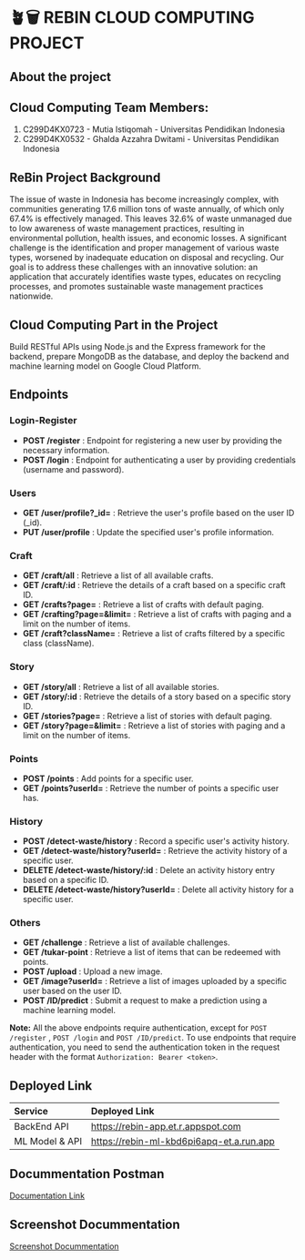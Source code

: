 # ️🪴🗑 REBIN CLOUD COMPUTING PROJECT

## About the project

## Cloud Computing Team Members:

1. C299D4KX0723 - Mutia Istiqomah - Universitas Pendidikan Indonesia
2. C299D4KX0532 - Ghalda Azzahra Dwitami - Universitas Pendidikan Indonesia

## ReBin Project Background
The issue of waste in Indonesia has become increasingly complex, with communities generating 17.6 million tons of waste annually, of which only 67.4% is effectively managed. This leaves 32.6% of waste unmanaged due to low awareness of waste management practices, resulting in environmental pollution, health issues, and economic losses. A significant challenge is the identification and proper management of various waste types, worsened by inadequate education on disposal and recycling. Our goal is to address these challenges with an innovative solution: an application that accurately identifies waste types, educates on recycling processes, and promotes sustainable waste management practices nationwide.

## Cloud Computing Part in the Project
Build RESTful APIs using Node.js and the Express framework for the backend, prepare MongoDB as the database, and deploy the backend and machine learning model on Google Cloud Platform.
 

## Endpoints
### Login-Register
- **POST /register** : Endpoint for registering a new user by providing the necessary information.
- **POST /login** : Endpoint for authenticating a user by providing credentials (username and password).
### Users
- **GET /user/profile?_id=<userid>** : Retrieve the user's profile based on the user ID (_id).
- **PUT /user/profile** : Update the specified user's profile information.
### Craft 
- **GET /craft/all** : Retrieve a list of all available crafts.
- **GET /craft/:id** : Retrieve the details of a craft based on a specific craft ID.
- **GET /crafts?page=<pagenumber>** : Retrieve a list of crafts with default paging.
- **GET /crafting?page=<pagenumber>&limit=<contentnumber>** : Retrieve a list of crafts with paging and a limit on the number of items.
- **GET /craft?className=<className>** : Retrieve a list of crafts filtered by a specific class (className).
### Story
- **GET /story/all** : Retrieve a list of all available stories.
- **GET /story/:id** : Retrieve the details of a story based on a specific story ID.
- **GET /stories?page=<pagenumber>** : Retrieve a list of stories with default paging.
- **GET /story?page=<pagenumber>&limit=<contentnumber>** : Retrieve a list of stories with paging and a limit on the number of items.
### Points
- **POST /points** : Add points for a specific user.
- **GET /points?userId=<userId>** : Retrieve the number of points a specific user has.
### History
- **POST /detect-waste/history** : Record a specific user's activity history.
- **GET /detect-waste/history?userId=<userId>** : Retrieve the activity history of a specific user.
- **DELETE /detect-waste/history/:id** : Delete an activity history entry based on a specific ID.
- **DELETE /detect-waste/history?userId=<userId>** : Delete all activity history for a specific user.
### Others
- **GET /challenge** : Retrieve a list of available challenges.
- **GET /tukar-point** : Retrieve a list of items that can be redeemed with points.
- **POST /upload** : Upload a new image.
- **GET /image?userId=<userId>** : Retrieve a list of images uploaded by a specific user based on the user ID.
- **POST /ID/predict** : Submit a request to make a prediction using a machine learning model.

**Note:** All the above endpoints require authentication, except for `POST /register` , `POST /login` and `POST /ID/predict`. To use endpoints that require authentication, you need to send the authentication token in the request header with the format `Authorization: Bearer <token>`.

## Deployed Link
| Service | Deployed Link |
| :-------- | :------- | 
| BackEnd API | https://rebin-app.et.r.appspot.com |
| ML Model & API | https://rebin-ml-kbd6pi6apq-et.a.run.app |

## Docummentation Postman
[Documentation Link](https://documenter.getpostman.com/view/36410448/2sA3XTdf9J#7eeb3c7c-e4c3-4803-b424-5827d055769f)

## Screenshot Docummentation
[Screenshot Docummentation](https://drive.google.com/drive/folders/160oviCLd6Ap6pxz8k_ff79TVIIXd7PL6?usp=sharing)
